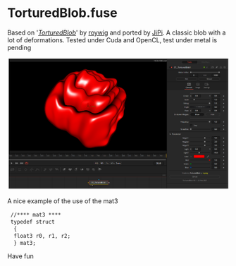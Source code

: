 TorturedBlob.fuse
================

Based on '_[TorturedBlob](https://www.shadertoy.com/view/MlKGDK)_' by [roywig](https://www.shadertoy.com/user/roywig) and ported by [JiPi](../Profiles/JiPi.md). A classic blob with a lot of deformations. Tested under Cuda and OpenCL, test under metal is pending

[![screenshot](TorturedBlob.png)](https://github.com/nmbr73/Shadertoys/blob/main/BlobShader/TorturedBlob.fuse)


A nice example of the use of the mat3

```
 //**** mat3 ****
 typedef struct
  {
  float3 r0, r1, r2;
  } mat3;
```
Have fun
